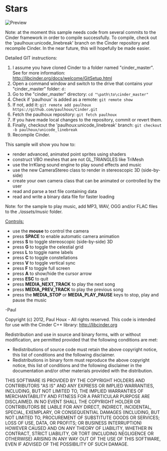 Stars
=============

![Preview](https://raw.github.com/paulhoux/Cinder-Samples/master/Stars/PREVIEW.png)

Note: at the moment this sample needs code from several commits to the Cinder framework in order to compile successfully. To compile, check out the 'paulhoux:unicode_linebreak' branch on the Cinder repository and recompile Cinder. In the near future, this will hopefully be made easier.


Detailed GIT instructions:

1. I assume you have cloned Cinder to a folder named "cinder_master". See for more information: http://libcinder.org/docs/welcome/GitSetup.html
2. Open a command window and switch to the drive that contains your "cinder_master" folder: ```d:```
3. Go to the "cinder_master" directory: ```cd "\path\to\cinder_master"```
4. Check if 'paulhoux' is added as a remote: ```git remote show```
5. If not, add it: ```git remote add paulhoux https://github.com/paulhoux/Cinder.git```
6. Fetch the paulhoux repository: ```git fetch paulhoux```
7. If you have made local changes to the repository, commit or revert them.
8. Finally, checkout the 'paulhoux:unicode_linebreak' branch: ```git checkout -b paulhoux/unicode_linebreak```
9. Recompile Cinder.


This sample will show you how to:
* render advanced, animated point sprites using shaders
* construct VBO meshes that are not GL_TRIANGLES like TriMesh
* use the IrrKlang sound engine to play sound effects and music
* use the new CameraStereo class to render in stereoscopic 3D (side-by-side)
* create your own camera class that can be animated or controlled by the user
* read and parse a text file containing data
* read and write a binary data file for faster loading


Note: for the sample to play music, add MP3, WAV, OGG and/or FLAC files to the <i>./assets/music</i> folder. 


<u>Controls:</u>
* use the <b>mouse</b> to control the camera
* press <b>SPACE</b> to enable automatic camera animation
* press <b>S</b> to toggle stereoscopic (side-by-side) 3D
* press <b>G</b> to toggle the celestial grid
* press <b>L</b> to toggle name labels
* press <b>C</b> to toggle constellations
* press <b>V</b> to toggle vertical sync
* press <b>F</b> to toggle full screen
* press <b>A</b> to show/hide the cursor arrow
* press <b>ESC</b> to quit
* press <b>MEDIA_NEXT_TRACK</b> to play the next song
* press <b>MEDIA_PREV_TRACK</b> to play the previous song
* press the <b>MEDIA_STOP</b> or <b>MEDIA_PLAY_PAUSE</b> keys to stop, play and pause the music

-Paul


Copyright (c) 2012, Paul Houx - All rights reserved. This code is intended for use with the Cinder C++ library: http://libcinder.org

Redistribution and use in source and binary forms, with or without modification, are permitted provided that the following conditions are met:

* Redistributions of source code must retain the above copyright notice, this list of conditions and the following disclaimer.
* Redistributions in binary form must reproduce the above copyright notice, this list of conditions and the following disclaimer in the documentation and/or other materials provided with the distribution.

THIS SOFTWARE IS PROVIDED BY THE COPYRIGHT HOLDERS AND CONTRIBUTORS "AS IS" AND ANY EXPRESS OR IMPLIED WARRANTIES, INCLUDING, BUT NOT LIMITED TO, THE IMPLIED WARRANTIES OF MERCHANTABILITY AND FITNESS FOR A PARTICULAR PURPOSE ARE DISCLAIMED. IN NO EVENT SHALL THE COPYRIGHT HOLDER OR CONTRIBUTORS BE LIABLE FOR ANY DIRECT, INDIRECT, INCIDENTAL, SPECIAL, EXEMPLARY, OR CONSEQUENTIAL DAMAGES (INCLUDING, BUT NOT LIMITED TO, PROCUREMENT OF SUBSTITUTE GOODS OR SERVICES; LOSS OF USE, DATA, OR PROFITS; OR BUSINESS INTERRUPTION) HOWEVER CAUSED AND ON ANY THEORY OF LIABILITY, WHETHER IN CONTRACT, STRICT LIABILITY, OR TORT (INCLUDING NEGLIGENCE OR OTHERWISE) ARISING IN ANY WAY OUT OF THE USE OF THIS SOFTWARE, EVEN IF ADVISED OF THE POSSIBILITY OF SUCH DAMAGE.



